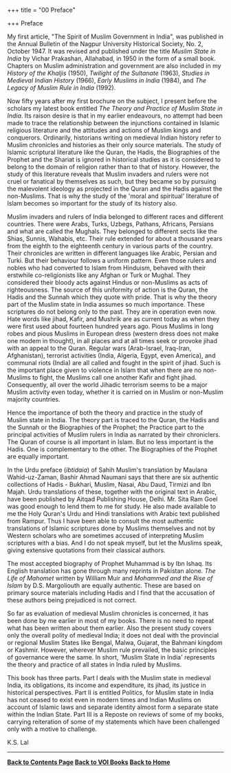 +++
title = "00 Preface"

+++
Preface

My first article, "The Spirit of Muslim Government in India", was
published in the Annual Bulletin of the Nagpur University Historical
Society, No. 2, October 1947. It was revised and published under the
title *Muslim State in India* by Vichar Prakashan, Allahabad, in 1950 in
the form of a small book. Chapters on Muslim administration and
government are also included in my *History of the Khaljis* (1950),
*Twilight of the Sultanate* (1963), *Studies in Medieval Indian History*
(1966), *Early Muslims in India* (1984), and *The Legacy of Muslim Rule
in India* (1992).

Now fifty years after my first brochure on the subject, I present before
the scholars my latest book entitled *The Theory and Practice of Muslim
State in India*. Its raison desire is that in my earlier endeavours, no
attempt had been made to trace the relationship between the injunctions
contained in Islamic religious literature and the attitudes and actions
of Muslim kings and conquerors. Ordinarily, historians writing on
medieval Indian history refer to Muslim chronicles and histories as
their only source materials. The study of Islamic scriptural literature
like the Quran, the Hadis, the Biographies of the Prophet and the
Shariat is ignored in historical studies as it is considered to belong
to the domain of religion rather than to that of history. However, the
study of this literature reveals that Muslim invaders and rulers were
not cruel or fanatical by themselves as such, but they became so by
pursuing the malevolent ideology as projected in the Quran and the Hadis
against the non-Muslims. That is why the study of the 'moral and
spiritual' literature of Islam becomes so important for the study of its
history also.

Muslim invaders and rulers of India belonged to different races and
different countries. There were Arabs, Turks, Uzbegs, Pathans, Africans,
Persians and what are called the Mughals. They belonged to different
sects like the Shias, Sunnis, Wahabis, etc. Their rule extended for
about a thousand years from the eighth to the eighteenth century in
various parts of the country. Their chronicles are written in different
languages like Arabic, Persian and Turki. But their behaviour follows a
uniform pattern. Even those rulers and nobles who had converted to Islam
from Hinduism, behaved with their erstwhile co-religionists like any
Afghan or Turk or Mughal. They considered their bloody acts against
Hindus or non-Muslims as acts of righteousness. The source of this
uniformity of action is the Quran, the Hadis and the Sunnah which they
quote with pride. That is why the theory part of the Muslim state in
India assumes so much importance. These scriptures do not belong only to
the past. They are in operation even now. Hate words like jihad, Kafir,
and Mushrik are as current today as when they were first used about
fourteen hundred years ago. Pious Muslims in long robes and pious
Muslims in European dress (western dress does not make one modem in
thought), in all places and at all times seek or provoke jihad with an
appeal to the Quran. Regular wars (Arab-Israel, Iraq-Iran, Afghanistan),
terrorist activities (India, Algeria, Egypt, even America), and communal
riots (India) are all called and fought in the spirit of jihad. Such is
the important place given to violence in Islam that when there are no
non-Muslims to fight, the Muslims call one another Kafir and fight
jihad. Consequently, all over the world Jihadic terrorism seems to be a
major Muslim activity even today, whether it is carried on in Muslim or
non-Muslim majority countries.

Hence the importance of both the theory and practice in the study of
Muslim state in India. The theory part is traced to the Quran, the Hadis
and the Sunnah or the Biographies of the Prophet; the Practice part to
the principal activities of Muslim rulers in India as narrated by their
chroniclers. The Quran of course is all important in Islam. But no less
important is the Hadis. One is complementary to the other. The
Biographies of the Prophet are equally important.

In the Urdu preface (*ibtidaia*) of Sahih Muslim's translation by
Maulana Wahid-uz-Zaman, Bashir Ahmad Naumani says that there are six
authentic collections of Hadis - Bukhari, Muslim, Nasai, Abu Daud,
Tirmizi and Ibn Majah. Urdu translations of these, together with the
original text in Arabic, have been published by Aitqad Publishing House,
Delhi. Mr. Sita Ram Goel was good enough to lend them to me for study.
He also made available to me the Holy Quran's Urdu and Hindi
translations with Arabic text published from Rampur. Thus I have been
able to consult the most authentic translations of Islamic scriptures
done by Muslims themselves and not by Western scholars who are sometimes
accused of interpreting Muslim scriptures with a bias. And I do not
speak myself, but let the Muslims speak, giving extensive quotations
from their classical authors.

The most accepted biography of Prophet Muhammad is by Ibn Ishaq. Its
English translation has gone through many reprints in Pakistan alone.
*The Life of Mahomet* written by William Muir and *Mohammed and the Rise
of Islam* by D.S. Margoliouth are equally authentic. These are based on
primary source materials including Hadis and I find that the accusation
of these authors being prejudiced is not correct.

So far as evaluation of medieval Muslim chronicles is concerned, it has
been done by me earlier in most of my books. There is no need to repeat
what has been written about them earlier. Also the present study covers
only the overall polity of medieval India; it does not deal with the
provincial or regional Muslim States like Bengal, Malwa, Gujarat, the
Bahmani kingdom or Kashmir. However, wherever Muslim rule prevailed, the
basic principles of governance were the same. In short, 'Muslim State in
India' represents the theory and practice of all states in India ruled
by Muslims.

This book has three parts. Part I deals with the Muslim state in
medieval India, its obligations, its income and expenditure, its jihad,
its justice in historical perspectives. Part II is entitled Politics,
for Muslim state in India has not ceased to exist even in modern times
and Indian Muslims on account of Islamic laws and separate identity
almost form a separate state within the Indian State. Part III is a
Reposte on reviews of some of my books, carrying reiteration of some of
my statements which have been challenged only with a motive to
challenge.

K.S. Lal

------------------------------------------------------------------------

**[Back to Contents Page](index.htm)    [Back to VOI
Books](http://voiceofdharma.org/books.html)    [Back to
Home](http://voiceofdharma.org)**
